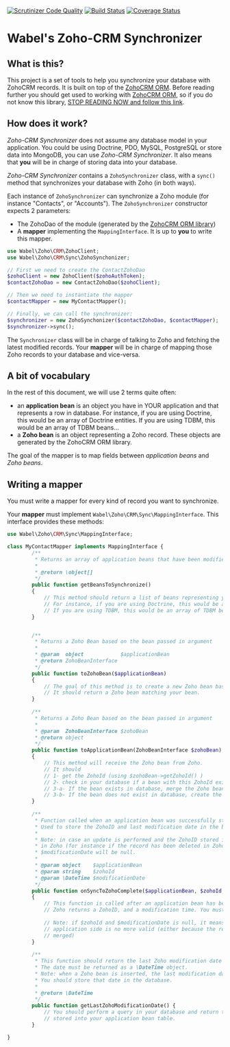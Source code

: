 [![Scrutinizer Code Quality](https://scrutinizer-ci.com/g/Wabel/zoho-crm-sync/badges/quality-score.png?b=1.0)](https://scrutinizer-ci.com/g/Wabel/zoho-crm-sync/?branch=1.0)
[![Build Status](https://travis-ci.org/Wabel/zoho-crm-sync.svg?branch=1.0)](https://travis-ci.org/Wabel/zoho-crm-sync)
[![Coverage Status](https://coveralls.io/repos/Wabel/zoho-crm-sync/badge.svg?branch=1.0)](https://coveralls.io/r/Wabel/zoho-crm-sync?branch=1.0)

Wabel's Zoho-CRM Synchronizer
=============================

What is this?
-------------

This project is a set of tools to help you synchronize your database with
ZohoCRM records.
It is built on top of the [ZohoCRM ORM](https://github.com/Wabel/zoho-crm-orm).
Before reading further you should get used to working with [ZohoCRM ORM](https://github.com/Wabel/zoho-crm-orm),
so if you do not know this library, [STOP READING NOW and follow this link](https://github.com/Wabel/zoho-crm-orm).

How does it work?
-----------------

*Zoho-CRM Synchronizer* does not assume any database model in your application. You could be using Doctrine, PDO,
MySQL, PostgreSQL or store data into MongoDB, you can use *Zoho-CRM Synchronizer*. It also means that **you** will
be in charge of storing data into your database.

*Zoho-CRM Synchronizer* contains a `ZohoSynchronizer` class, with a `sync()` method that synchronizes your database
with Zoho (in both ways).

Each instance of `ZohoSynchronizer` can synchronize a Zoho module (for instance "Contacts", or "Accounts").
The `ZohoSynchronizer` constructor expects 2 parameters:

- The ZohoDao of the module (generated by the [ZohoCRM ORM library](https://github.com/Wabel/zoho-crm-orm))
- A **mapper** implementing the `MappingInterface`. It is up to **you** to write this mapper.

```php
use Wabel\Zoho\CRM\ZohoClient;
use Wabel\Zoho\CRM\Sync\ZohoSynchonizer;

// First we need to create the ContactZohoDao
$zohoClient = new ZohoClient($zohoAuthToken);
$contactZohoDao = new ContactZohoDao($zohoClient);

// Then we need to instantiate the mapper
$contactMapper = new MyContactMapper();

// Finally, we can call the synchronizer:
$synchronizer = new ZohoSynchonizer($contactZohoDao, $contactMapper);
$synchronizer->sync();
```

The `Synchronizer` class will be in charge of talking to Zoho and fetching the latest modified records.
Your **mapper** will be in charge of mapping those Zoho records to your database and vice-versa. 

A bit of vocabulary
-------------------

In the rest of this document, we will use 2 terms quite often:

- an **application bean** is an object you have in YOUR application and that represents a row in database.
  For instance, if you are using Doctrine, this would be an array of Doctrine entities. If you are using TDBM, this 
  would be an array of TDBM beans...
- a **Zoho bean** is an object representing a Zoho record. These objects are generated by the ZohoCRM ORM library. 

The goal of the mapper is to map fields between *application beans* and *Zoho beans*.

Writing a mapper
----------------

You must write a mapper for every kind of record you want to synchronize.

Your **mapper** must implement `Wabel\Zoho\CRM\Sync\MappingInterface`.
This interface provides these methods:

```php
use Wabel\Zoho\CRM\Sync\MappingInterface;

class MyContactMapper implements MappingInterface {
        /**
         * Returns an array of application beans that have been modified since the last synchronisation with Zoho.
         *
         * @return \object[]
         */
        public function getBeansToSynchronize()
        {
            // This method should return a list of beans representing your database rows.
            // For instance, if you are using Doctrine, this would be an array of Doctrine entities.
            // If you are using TDBM, this would be an array of TDBM beans...
        }


        /**
         * Returns a Zoho Bean based on the bean passed in argument
         *
         * @param  object            $applicationBean
         * @return ZohoBeanInterface
         */
        public function toZohoBean($applicationBean)
        {
            // The goal of this method is to create a new Zoho bean based on the application bean passed in parameter.
            // It should return a Zoho bean matching your bean.
        }
    
        /**
         * Returns a Zoho Bean based on the bean passed in argument
         *
         * @param  ZohoBeanInterface $zohoBean
         * @return object
         */
        public function toApplicationBean(ZohoBeanInterface $zohoBean)
        {
            // This method will receive the Zoho bean from Zoho.
            // It should
            // 1- get the ZohoId (using $zohoBean->getZohoId() )
            // 2- check in your database if a bean with this ZohoId exists or not
            // 3-a- If the bean exists in database, merge the Zoho bean into the application bean
            // 3-b- If the bean does not exist in database, create the application bean from the Zoho bean
        }
    
        /**
         * Function called when an application bean was successfully stored in Zoho.
         * Used to store the ZohoID and last modification date in the bean passed in parameter.
         *
         * Note: in case an update is performed and the ZohoID stored in app does no more exists
         * in Zoho (for instance if the record has been deleted in Zoho), the $zohoId and the
         * $modificationDate will be null.
         *
         * @param object    $applicationBean
         * @param string    $zohoId
         * @param \DateTime $modificationDate
         */
        public function onSyncToZohoComplete($applicationBean, $zohoId, \DateTime $modificationDate)
        {
            // This function is called after an application bean has been stored into Zoho.
            // Zoho returns a ZohoID, and a modification time. You must store both information in the application bean.
            
            // Note: if $zohoId and $modificationDate is null, it means the ZohoID that was stored on the
            // application side is no more valid (either because the record has been deleted in Zoho or has been
            // merged)
        }
    
        /**
         * This function should return the last Zoho modification date of a record saved in YOUR database.
         * The date must be returned as a \DateTime object.
         * Note: when a Zoho bean is inserted, the last modification date is passed to the `onSyncToZohoComplete`.
         * You should store that date in the database.
         *
         * @return \DateTime
         */
        public function getLastZohoModificationDate() {
            // You should perform a query in your database and return the "max" modification date
            // stored into your application bean table.
        }

}
```
